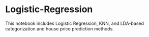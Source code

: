 # Logistic-Regression
This notebook includes Logistic Regression, KNN, and LDA-based categorization and house price prediction methods.

